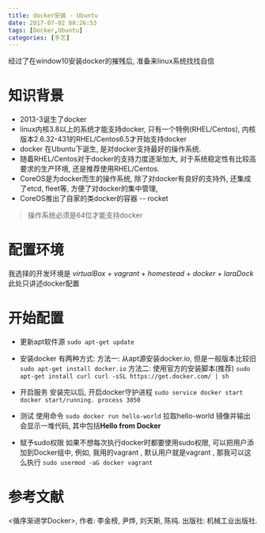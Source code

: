 ```yaml
---
title: docker安装 - Ubuntu
date: 2017-07-02 08:26:53
tags: [Docker,Ubuntu]
categories: [手艺]
---
```

经过了在window10安装docker的摧残后, 准备来linux系统找找自信

<!-- more -->
# 知识背景
 - 2013-3诞生了docker
 - linux内核3.8以上的系统才能支持docker, 只有一个特例(RHEL/Centos), 内核版本2.6.32-431的RHEL/Centos6.5才开始支持docker
 - docker 在Ubuntu下诞生, 是对docker支持最好的操作系统.
 - 随着RHEL/Centos对于docker的支持力度逐渐加大, 对于系统稳定性有比较高要求的生产环境, 还是推荐使用RHEL/Centos.
 - CoreOS是为docker而生的操作系统, 除了对docker有良好的支持外, 还集成了etcd, fleet等, 方便了对docker的集中管理,
 - CoreOS推出了自家的类docker的容器 -- rocket

 > 操作系统必须是64位才能支持docker

 # 配置环境
 我选择的开发环境是 *virtualBox* + *vagrant* + *homestead* + *docker* + *laraDock*
 此处只讲述docker配置

 # 开始配置
 - 更新apt软件源
    `sudo apt-get update`

 - 安装docker
    有两种方式:
        方法一: 从apt源安装docker.io, 但是一般版本比较旧
            `sudo apt-get install docker.io`
        方法二: 使用官方的安装脚本(推荐)
            `sudo apt-get install curl
             curl -sSL https://get.docker.com/ | sh
            `

 - 开启服务
    安装完以后, 开启docker守护进程
    `sudo service docker start
     docker start/running. process 3050
    `

 - 测试
    使用命令
    `sudo docker run hello-world`
    拉取hello-world 镜像并输出
    会显示一堆代码, 其中包括**Hello from Docker**

 - 赋予sudo权限
    如果不想每次执行docker时都要使用sudo权限, 可以把用户添加到Docker组中, 例如,
    我用的vagrant , 默认用户就是vagrant , 那我可以这么执行
    `sudo usermod -aG docker vagrant`

# 参考文献
<循序渐进学Docker>, 作者: 李金榜, 尹烨, 刘天斯, 陈纯. 出版社: 机械工业出版社.

